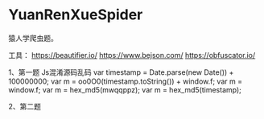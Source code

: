 # YuanRenXueSpider
猿人学爬虫题。

工具：
https://beautifier.io/
https://www.bejson.com/
https://obfuscator.io/

1、第一题 Js混淆源码乱码
var timestamp = Date.parse(new Date()) + 100000000;
var m = oo0O0(timestamp.toString()) + window.f;
var m = window.f;
var m = hex_md5(mwqqppz);
var m = hex_md5(timestamp);

2、第二题 